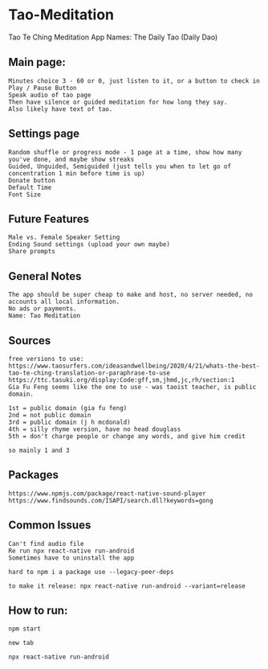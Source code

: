 # Tao-Meditation
Tao Te Ching Meditation App
Names: The Daily Tao (Daily Dao)

## Main page:
    Minutes choice 3 - 60 or 0, just listen to it, or a button to check in
    Play / Pause Button
    Speak audio of tao page
    Then have silence or guided meditation for how long they say.
    Also likely have text of tao.

## Settings page
    Random shuffle or progress mode - 1 page at a time, show how many you've done, and maybe show streaks
    Guided, Unguided, Semiguided (just tells you when to let go of concentration 1 min before time is up)
    Donate button
    Default Time
    Font Size

## Future Features
    Male vs. Female Speaker Setting
    Ending Sound settings (upload your own maybe)
    Share prompts

## General Notes
    The app should be super cheap to make and host, no server needed, no accounts all local information. 
    No ads or payments.
    Name: Tao Meditation

## Sources
    free versions to use:
    https://www.taosurfers.com/ideasandwellbeing/2020/4/21/whats-the-best-tao-te-ching-translation-or-paraphrase-to-use
    https://ttc.tasuki.org/display:Code:gff,sm,jhmd,jc,rh/section:1
    Gia Fu Feng seems like the one to use - was taoist teacher, is public domain.

    1st = public domain (gia fu feng)
    2nd = not public domain
    3rd = public domain (j h mcdonald)
    4th = silly rhyme version, have no head douglass
    5th = don't charge people or change any words, and give him credit

    so mainly 1 and 3

## Packages
    https://www.npmjs.com/package/react-native-sound-player
    https://www.findsounds.com/ISAPI/search.dll?keywords=gong
    
## Common Issues
    Can't find audio file
    Re run npx react-native run-android
    Sometimes have to uninstall the app

    hard to npm i a package use --legacy-peer-deps

    to make it release: npx react-native run-android --variant=release

## How to run:
    npm start

    new tab

    npx react-native run-android